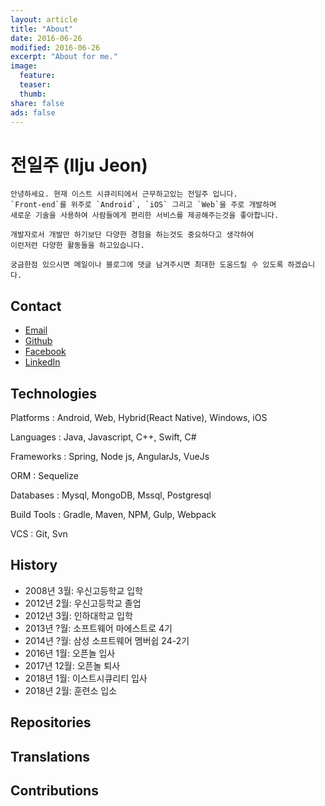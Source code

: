 ```yaml
---
layout: article
title: "About"
date: 2016-06-26
modified: 2016-06-26
excerpt: "About for me."
image:
  feature:
  teaser:
  thumb:
share: false
ads: false
---
```


# 전일주 (Ilju Jeon)

```
안녕하세요. 현재 이스트 시큐리티에서 근무하고있는 전일주 입니다.
`Front-end`를 위주로 `Android`, `iOS` 그리고 `Web`을 주로 개발하며
새로운 기술을 사용하여 사람들에게 편리한 서비스를 제공해주는것을 좋아합니다.

개발자로서 개발만 하기보단 다양한 경험을 하는것도 중요하다고 생각하여 
이런저런 다양한 활동들을 하고있습니다. 

궁금한점 있으시면 메일이나 블로그에 댓글 남겨주시면 최대한 도움드릴 수 있도록 하겠습니다.
```

## Contact

* [Email](lanace93@gmail.com)
* [Github](http://github.com/lanace)
* [Facebook](https://www.facebook.com/jeonilju)
* [LinkedIn](https://www.linkedin.com/in/%EC%9D%BC%EC%A3%BC-%EC%A0%84-2a0326a3/)

## Technologies

Platforms : Android, Web, Hybrid(React Native), Windows, iOS

Languages : Java, Javascript, C++, Swift, C#

Frameworks : Spring, Node js, AngularJs, VueJs

ORM : Sequelize

Databases : Mysql, MongoDB, Mssql, Postgresql

Build Tools : Gradle, Maven, NPM, Gulp, Webpack

VCS : Git, Svn

## History

- 2008년 3월: 우신고등학교 입학
- 2012년 2월: 우신고등학교 졸업
- 2012년 3월: 인하대학교 입학
- 2013년 ?월: 소프트웨어 마에스트로 4기
- 2014년 ?월: 삼성 소프트웨어 멤버쉽 24-2기
- 2016년 1월: 오픈놀 입사
- 2017년 12월: 오픈놀 퇴사
- 2018년 1월: 이스트시큐리티 입사
- 2018년 2월: 훈련소 입소

## Repositories

## Translations

## Contributions
